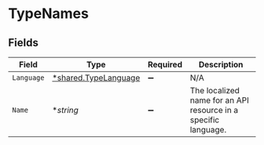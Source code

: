 # TypeNames


## Fields

| Field                                                              | Type                                                               | Required                                                           | Description                                                        |
| ------------------------------------------------------------------ | ------------------------------------------------------------------ | ------------------------------------------------------------------ | ------------------------------------------------------------------ |
| `Language`                                                         | [*shared.TypeLanguage](../../../pkg/models/shared/typelanguage.md) | :heavy_minus_sign:                                                 | N/A                                                                |
| `Name`                                                             | **string*                                                          | :heavy_minus_sign:                                                 | The localized name for an API resource in a specific language.     |